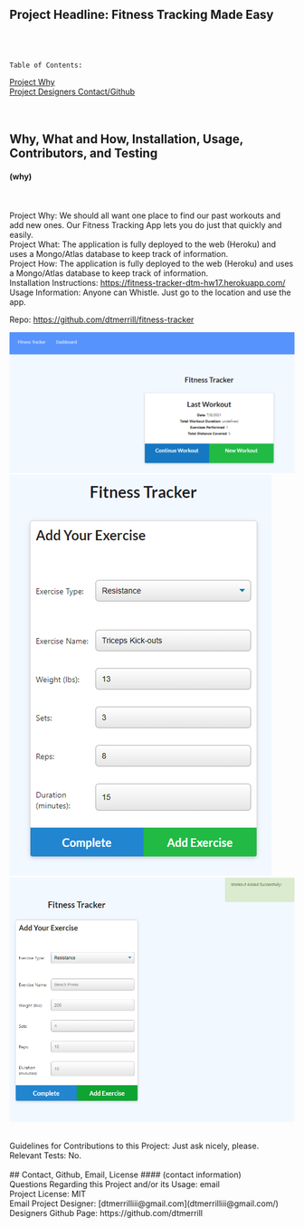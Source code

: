 ## Project Headline: Fitness Tracking Made Easy<br><br><br>
    Table of Contents:  
[Project Why](#why)<br>
[Project Designers Contact/Github](#contact)<br><br><br>
    
    
## Why, What and How, Installation, Usage, Contributors, and Testing
#### (why)
<br><br>
Project Why: We should all want one place to find our past workouts and add new ones. Our Fitness Tracking App lets you do just that quickly and easily.
<br>
Project What: The application is fully deployed to the web (Heroku) and uses a Mongo/Atlas database to keep track of information.
<br>
Project How: The application is fully deployed to the web (Heroku) and uses a Mongo/Atlas database to keep track of information.
<br>
Installation Instructions:  https://fitness-tracker-dtm-hw17.herokuapp.com/
<br>
Usage Information: Anyone can Whistle. Just go to the location and use the app.

Repo: https://github.com/dtmerrill/fitness-tracker

![Screenshot of the whole deal1.](./assets/fitness-tracker-1.png)
![Screenshot of the whole deal2.](./assets/fitness-tracker-2.png)
![Screenshot of the whole deal3.](./assets/fitness-tracker-3.png)

<br>
Guidelines for Contributions to this Project:  Just ask nicely, please.
<br>
Relevant Tests: No.
<br>
<br>
## Contact, Github, Email, License
#### (contact information)
<br>
Questions Regarding this Project and/or its Usage: email
<br>
Project License: MIT
<br>
Email Project Designer: [dtmerrilliii@gmail.com](dtmerrilliii@gmail.com/)
<br>
Designers Github Page: https://github.com/dtmerrill 